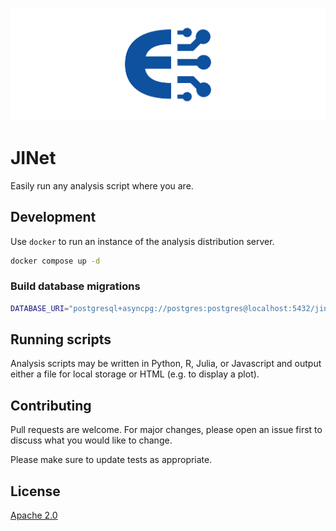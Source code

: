 ![JINet logo](static/banner.png)

# JINet

Easily run any analysis script where you are.

## Development

Use `docker` to run an instance of the analysis distribution server.

```bash
docker compose up -d
```

### Build database migrations

```bash
DATABASE_URI="postgresql+asyncpg://postgres:postgres@localhost:5432/jinet" poetry run alembic revision --autogenerate -m "Your message here"
```

## Running scripts

Analysis scripts may be written in Python, R, Julia, or Javascript and output either a file for local storage or HTML (e.g. to display a plot).

## Contributing

Pull requests are welcome. For major changes, please open an issue first
to discuss what you would like to change.

Please make sure to update tests as appropriate.

## License

[Apache 2.0](https://www.apache.org/licenses/LICENSE-2.0)
